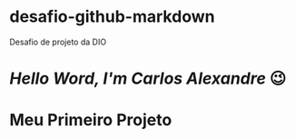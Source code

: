 # desafio-github-markdown
Desafio de projeto da DIO

# ***Hello Word, I'm Carlos Alexandre*** 😉 #

# **Meu Primeiro Projeto** #

